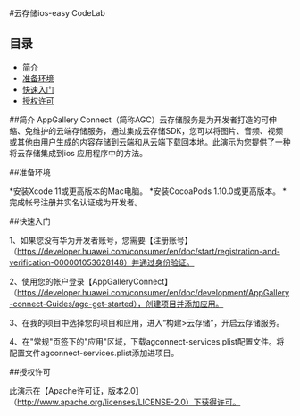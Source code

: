 #云存储ios-easy CodeLab


## 目录

- [简介](#简介)
- [准备环境](#准备环境)
- [快速入门](#快速入门)
- [授权许可](#授权许可)  

##简介
AppGallery Connect（简称AGC）云存储服务是为开发者打造的可伸缩、免维护的云端存储服务，通过集成云存储SDK，您可以将图片、音频、视频或其他由用户生成的内容存储到云端和从云端下载回本地。此演示为您提供了一种将云存储集成到ios 应用程序中的方法。

##准备环境

*安装Xcode 11或更高版本的Mac电脑。
*安装CocoaPods 1.10.0或更高版本。
*完成帐号注册并实名认证成为开发者。

##快速入门

1、如果您没有华为开发者账号，您需要【注册账号】（https://developer.huawei.com/consumer/en/doc/start/registration-and-verification-000001053628148）并通过身份验证。

2、使用您的帐户登录【AppGalleryConnect】（https://developer.huawei.com/consumer/en/doc/development/AppGallery-connect-Guides/agc-get-started），创建项目并添加应用。

3、在我的项目中选择您的项目和应用，进入“构建>云存储”，开启云存储服务。

4、在"常规"页签下的"应用"区域，下载agconnect-services.plist配置文件。将配置文件agconnect-services.plist添加进项目。



##授权许可

此演示在【Apache许可证，版本2.0】（http://www.apache.org/licenses/LICENSE-2.0）下获得许可。
